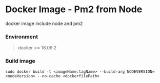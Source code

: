 # Docker Image - Pm2 from Node
docker image include node and pm2

### Environment
> docker >= 18.09.2

### Build image
```
sudo docker build -t <imageName:tagName> --build-arg NODEVERSION=<nodeVersion> --no-cache <dockerfilePath>
```
